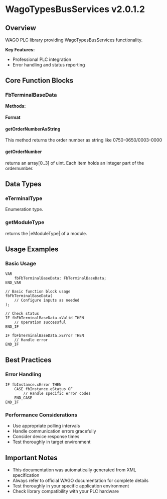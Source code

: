 # WagoTypesBusServices v2.0.1.2

## Overview
WAGO PLC library providing WagoTypesBusServices functionality.

**Key Features:**
- Professional PLC integration
- Error handling and status reporting

## Core Function Blocks

### FbTerminalBaseData
**Methods:**

#### Format
#### getOrderNumberAsString
This method returns the order number as string like 0750-0650/0003-0000

#### getOrderNumber
returns an array[0..3] of uint. Each item holds an integer part of the ordernumber.

## Data Types

### eTerminalType
Enumeration type.

### getModuleType
returns the |eModuleType| of a module.

## Usage Examples

### Basic Usage
```iec
VAR
    fbFbTerminalBaseData: FbTerminalBaseData;
END_VAR

// Basic function block usage
fbFbTerminalBaseData(
    // Configure inputs as needed
);

// Check status
IF fbFbTerminalBaseData.xValid THEN
    // Operation successful
END_IF

IF fbFbTerminalBaseData.xError THEN
    // Handle error
END_IF
```

## Best Practices

### Error Handling
```iec
IF fbInstance.xError THEN
    CASE fbInstance.eStatus OF
        // Handle specific error codes
    END_CASE
END_IF
```

### Performance Considerations
- Use appropriate polling intervals
- Handle communication errors gracefully
- Consider device response times
- Test thoroughly in target environment

## Important Notes

- This documentation was automatically generated from XML specification
- Always refer to official WAGO documentation for complete details
- Test thoroughly in your specific application environment
- Check library compatibility with your PLC hardware

